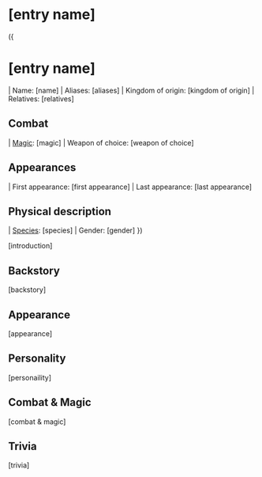 <!-- Anything surrounded by "[]" can be replaced freely -->
<!-- It is preferred that you don't touch anything else unless said otherwise-->

<!-- Delete all comments once the page is complete to reduce file size -->

# [entry name]

({
  # [entry name]
  | Name: [name]
  | Aliases: [aliases] <!-- If multiple values, seperate them with <br> (i.e. Value 1 <br> Value 2) -->
  | Kingdom of origin: [kingdom of origin]
  | Relatives: [relatives] <!-- If multiple values, seperate them with <br> (i.e. Value 1 <br> Value 2) -->
  ## Combat
  | [Magic](?entry=magic "Magic"): [magic] <!-- If multiple values, seperate them with <br> (i.e. Value 1 <br> Value 2) -->
  | Weapon of choice: [weapon of choice]
  ## Appearances
  | First appearance: [first appearance]
  | Last appearance: [last appearance]
  ## Physical description
  | [Species](?entry=species "Species"): [species]
  | Gender: [gender]
})

<!-- A quote is optional for an entry -->
<!-- To include a quote on the entry, delete the surrounding comment -->
<!--
  > [quote]
  >
  > ― [speaker]
-->

<!-- Introduce the character here -->
[introduction]

## Backstory

<!-- Put the character's backstory here -->
[backstory]

## Appearance

<!-- Describe the character's appearance here -->
[appearance]

## Personality

<!-- Describe the character's personlity here -->
[personaility]

## Combat & Magic

<!-- Describe the character's combat and magic skills here -->
[combat & magic]

## Trivia

<!-- Add some character trivia here -->
[trivia]